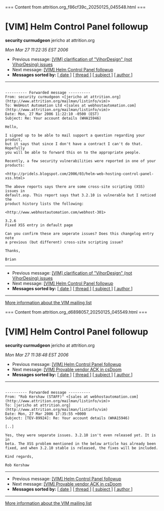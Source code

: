 === Content from attrition.org_f86cf39c_20250125_045548.html ===

# [VIM] Helm Control Panel followup

**security curmudgeon**
jericho at attrition.org

*Mon Mar 27 11:22:35 EST 2006*

* Previous message: [[VIM] clarification of "VihorDesign" (not VihorDesing) issues](000655.html)
* Next message: [[VIM] Helm Control Panel followup](000661.html)
* **Messages sorted by:**
  [[ date ]](date.html#653)
  [[ thread ]](thread.html#653)
  [[ subject ]](subject.html#653)
  [[ author ]](author.html#653)

---

```

---------- Forwarded message ----------
From: security curmudgeon <[jericho at attrition.org](http://www.attrition.org/mailman/listinfo/vim)>
To: WebHost Automation Ltd <[sales at webhostautomation.com](http://www.attrition.org/mailman/listinfo/vim)>
Date: Mon, 27 Mar 2006 11:22:10 -0500 (EST)
Subject: Re: Your account details (WHA15946)

Hello,

I signed up to be able to mail support a question regarding your product,
but it says that since I don't have a contract I can't do that. Hopefully
you will be able to forward this on to the appropriate people.

Recently, a few security vulnerabilities were reported in one of your
products:

<http://pridels.blogspot.com/2006/03/helm-web-hosting-control-panel-xss.html>

The above reports says there are some cross-site scripting (XSS) issues in
default.asp. This report says that 3.2.10 is vulnerable but I noticed the
product history lists the following:

<http://www.webhostautomation.com/webhost-301>

3.2.6
Fixed XSS entry in default page

Can you confirm these are seperate issues? Does this changelog entry note
a previous (but different) cross-site scripting issue?

Thanks,

Brian

```

---

* Previous message: [[VIM] clarification of "VihorDesign" (not VihorDesing) issues](000655.html)
* Next message: [[VIM] Helm Control Panel followup](000661.html)
* **Messages sorted by:**
  [[ date ]](date.html#653)
  [[ thread ]](thread.html#653)
  [[ subject ]](subject.html#653)
  [[ author ]](author.html#653)

---

[More information about the VIM
mailing list](http://www.attrition.org/mailman/listinfo/vim)



=== Content from attrition.org_d6898057_20250125_045549.html ===

# [VIM] Helm Control Panel followup

**security curmudgeon**
jericho at attrition.org

*Mon Mar 27 11:38:48 EST 2006*

* Previous message: [[VIM] Helm Control Panel followup](000661.html)
* Next message: [[VIM] Provable vendor ACK in csDoom](000656.html)
* **Messages sorted by:**
  [[ date ]](date.html#654)
  [[ thread ]](thread.html#654)
  [[ subject ]](subject.html#654)
  [[ author ]](author.html#654)

---

```

---------- Forwarded message ----------
From: "Rob Kershaw (STAFF)" <[sales at webhostautomation.com](http://www.attrition.org/mailman/listinfo/vim)>
To: [jericho at attrition.org](http://www.attrition.org/mailman/listinfo/vim)
Date: Mon, 27 Mar 2006 17:35:55 +0000
Subject: [TEV-89924]: Re: Your account details (WHA15946)

[..]

Yes, they were separate issues. 3.2.10 isn't even released yet. It is in
beta. The XSS problem mentioned in the below article has already been
fixed, and when 3.2.10 stable is released, the fixes will be included.

Kind regards,

Rob Kershaw

```

---

* Previous message: [[VIM] Helm Control Panel followup](000661.html)
* Next message: [[VIM] Provable vendor ACK in csDoom](000656.html)
* **Messages sorted by:**
  [[ date ]](date.html#654)
  [[ thread ]](thread.html#654)
  [[ subject ]](subject.html#654)
  [[ author ]](author.html#654)

---

[More information about the VIM
mailing list](http://www.attrition.org/mailman/listinfo/vim)


